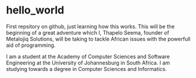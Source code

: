 # hello_world
First repsitory on github, just learning how this works.
This will be the beginning of a great adventure which I, Thapelo Seema, founder of Metalojiq Solutions, will be taking to tackle African issues with the powerfull aid of programming. 

I am a student at the Academy of Computer Sciences and Software Engineering at the University of Johannesburg in South Africa.
I am studying towards a degree in Computer Sciences and Informatics.
